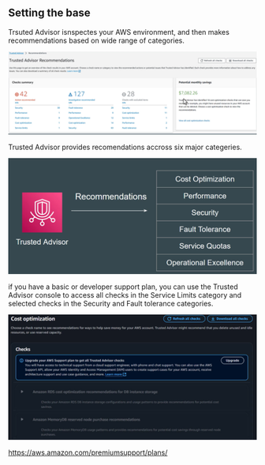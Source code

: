 ## Setting the base

Trsuted Advisor isnspectes your AWS environment, and then makes recommendations based on wide range of categories.

<div align="center">
<img src="images/image1.png" alt="IAM Policies" width="600">
</div>

Trusted Advisor provides recomendations accross six major categeries.

<div align="center">
<img src="images/image2.png" alt="IAM Policies" width="600">
</div>

if you have a basic or developer support plan, you can use the Trusted Advisor console to access all checks in the Service Limits category 
and selected checks in the Security and Fault tolerance categories.

<div align="center">
<img src="images/image3.png" alt="IAM Policies" width="600">
</div>


https://aws.amazon.com/premiumsupport/plans/
